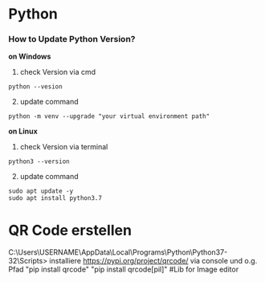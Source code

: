 # Python
### How to Update Python Version?
**on Windows**
1. check Version via cmd
```
python --vesion
```
2. update command
```
python -m venv --upgrade "your virtual environment path"
```

**on Linux**
1. check Version via terminal
```
python3 --version
```
2. update command
```
sudo apt update -y
sudo apt install python3.7
```

# QR Code erstellen
C:\Users\USERNAME\AppData\Local\Programs\Python\Python37-32\Scripts>
installiere https://pypi.org/project/qrcode/
via console und o.g. Pfad
"pip install qrcode"
"pip install qrcode[pil]" #Lib for Image editor
